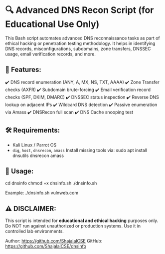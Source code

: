 🔍 Advanced DNS Recon Script (for Educational Use Only)
========================================================

This Bash script automates advanced DNS reconnaissance tasks as part of ethical hacking or penetration testing methodology. It helps in identifying DNS records, misconfigurations, subdomains, zone transfers, DNSSEC usage, email verification records, and more.

📁 Features:
-----------
✔️ DNS record enumeration (ANY, A, MX, NS, TXT, AAAA)
✔️ Zone Transfer checks (AXFR)
✔️ Subdomain brute-forcing
✔️ Email verification record checks (SPF, DKIM, DMARC)
✔️ DNSSEC status inspection
✔️ Reverse DNS lookup on adjacent IPs
✔️ Wildcard DNS detection
✔️ Passive enumeration via Amass
✔️ DNSRecon full scan
✔️ DNS Cache snooping test

🛠 Requirements:
---------------
- Kali Linux / Parrot OS
- `dig`, `host`, `dnsrecon`, `amass`
Install missing tools via:
    sudo apt install dnsutils dnsrecon amass

🚀 Usage:
--------
cd dnsinfo
chmod +x dnsinfo.sh
./dnsinfo.sh <domain>

Example:
./dnsinfo.sh vulnweb.com

⚠️ DISCLAIMER:
-------------
This script is intended for **educational and ethical hacking** purposes only.
Do NOT run against unauthorized or production systems. Use it in controlled lab environments.

Author: https://github.com/ShajalalCSE
GitHub: https://github.com/ShajalalCSE/dnsinfo
